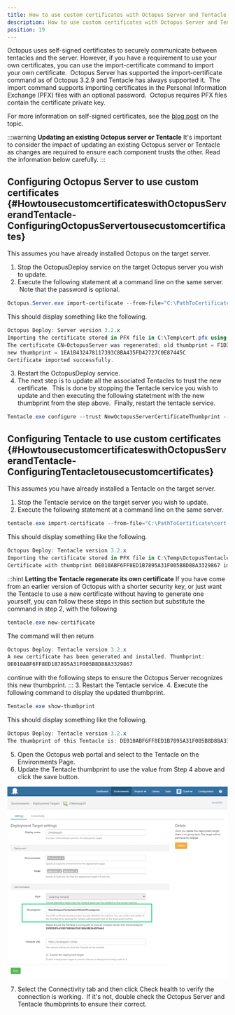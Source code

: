 ```yaml
---
title: How to use custom certificates with Octopus Server and Tentacle
description: How to use custom certificates with Octopus Server and Tentacle.
position: 19
---
```


Octopus uses self-signed certificates to securely communicate between tentacles and the server. However, if you have a requirement to use your own certificates, you can use the import-certificate command to import your own certificate.  Octopus Server has supported the import-certificate command as of Octopus 3.2.9 and Tentacle has always supported it.  The import command supports importing certificates in the Personal Information Exchange (PFX) files with an optional password.  Octopus requires PFX files contain the certificate private key.

For more information on self-signed certificates, see the [blog post](https://octopusdeploy.com/blog/why-self-signed-certificates) on the topic.

:::warning
**Updating an existing Octopus server or Tentacle**
It's important to consider the impact of updating an existing Octopus server or Tentacle as changes are required to ensure each component trusts the other. Read the information below carefully.
:::

## Configuring Octopus Server to use custom certificates {#HowtousecustomcertificateswithOctopusServerandTentacle-ConfiguringOctopusServertousecustomcertificates}

This assumes you have already installed Octopus on the target server.

1. Stop the OctopusDeploy service on the target Octopus server you wish to update.
2. Execute the following statement at a command line on the same server.  Note that the password is optional.

```powershell
Octopus.Server.exe import-certificate --from-file="C:\PathToCertificate\cert.pfx" --pfx-password="Password" --console
```

This should display something like the following.

```powershell
Octopus Deploy: Server version 3.2.x
Importing the certificate stored in PFX file in C:\Temp\cert.pfx using the provided password...
The certificate CN=OctopusServer was regenerated; old thumbprint = F1D30DE16AFBA30CB8FD20070856EECC15DDF06C, 
new thumbprint = 1EA1B432478117393C8BA435FD42727C0E87445C
Certificate imported successfully.
```
3. Restart the OctopusDeploy service.
4. The next step is to update all the associated Tentacles to trust the new certificate.  This is done by stopping the Tentacle service you wish to update and then executing the following statetment with the new thumbprint from the step above.  Finally, restart the tentacle service.

```powershell
Tentacle.exe configure --trust NewOctopusServerCertificateThumbprint --console
```

## Configuring Tentacle to use custom certificates {#HowtousecustomcertificateswithOctopusServerandTentacle-ConfiguringTentacletousecustomcertificates}

This assumes you have already installed a Tentacle on the target server.

1. Stop the Tentacle service on the target server you wish to update.
2. Execute the following statement at a command line on the same server.

```powershell
tentacle.exe import-certificate --from-file="C:\PathToCertificate\cert.pfx" --pfx-password="Password" --console
```

This should display something like the following.

```powershell
Octopus Deploy: Tentacle version 3.2.x
Importing the certificate stored in PFX file in C:\Temp\OctopusTentacle.pfx using the provided password...
Certificate with thumbprint DE010ABF6FF8ED1B7895A31F005B8D88A3329867 imported successfully.
```

:::hint
**Letting the Tentacle regenerate its own certificate**
If you have come from an earlier version of Octopus with a shorter security key, or just want the Tentacle to use a new certificate without having to generate one yourself, you can follow these steps in this section but substitute the command in step 2, with the following

```powershell
tentacle.exe new-certificate
```

The command will then return

```powershell
Octopus Deploy: Tentacle version 3.2.x
A new certificate has been generated and installed. Thumbprint:
DE010ABF6FF8ED1B7895A31F005B8D88A3329867
```

continue with the following steps to ensure the Octopus Server recognizes this new thumbprint.
:::
3. Restart the Tentacle service.
4. Execute the following command to display the updated thumbprint.

```powershell
Tentacle.exe show-thumbprint
```

This should display something like the following.

```powershell
Octopus Deploy: Tentacle version 3.2.x
The thumbprint of this Tentacle is: DE010ABF6FF8ED1B7895A31F005B8D88A3329867
```
5. Open the Octopus web portal and select to the Tentacle on the Environments Page.
6. Update the Tentacle thumbprint to use the value from Step 4 above and click the save button.  

![](/docs/images/3049117/3278508.png "width=500")

7. Select the Connectivity tab and then click Check health to verify the connection is working.  If it's not, double check the Octopus Server and Tentacle thumbprints to ensure their correct.
